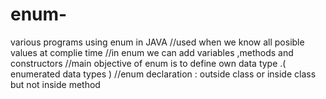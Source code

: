 # enum-
various programs using enum in JAVA 
//used when we know all posible values at complie time 
//in enum we can add variables ,methods and constructors 
//main objective of enum is to define own data type .( enumerated data types )
//enum declaration : outside class or inside class but not inside method 
